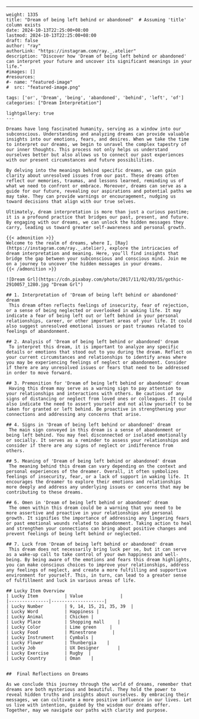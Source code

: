---
    weight: 1335
    title: "Dream of being left behind or abandoned"  # Assuming 'title' column exists
    date: 2024-10-13T22:25:00+08:00
    lastmod: 2024-10-13T22:25:00+08:00
    draft: false
    author: "ray"
    authorLink: "https://instagram.com/ray._.atelier"
    description: "Discover how 'Dream of being left behind or abandoned' can interpret your future and uncover its significant meanings in your life."
    #images: []
    #resources:
    #- name: "featured-image"
    #  src: "featured-image.png"
    
    tags: ['or', 'Dream', 'being', 'abandoned', 'behind', 'left', 'of']
    categories: ["Dream Interpretation"]
    
    lightgallery: true
    ---
    
    Dreams have long fascinated humanity, serving as a window into our subconscious. Understanding and analyzing dreams can provide valuable insights into our emotions, fears, and desires. When we take the time to interpret our dreams, we begin to unravel the complex tapestry of our inner thoughts. This process not only helps us understand ourselves better but also allows us to connect our past experiences with our present circumstances and future possibilities.
    
    By delving into the meanings behind specific dreams, we can gain clarity about unresolved issues from our past. These dreams often reflect our memories, traumas, and lessons learned, reminding us of what we need to confront or embrace. Moreover, dreams can serve as a guide for our future, revealing our aspirations and potential paths we may take. They can provide warnings or encouragement, nudging us toward decisions that align with our true selves.
    
    Ultimately, dream interpretation is more than just a curious pastime; it is a profound practice that bridges our past, present, and future. By engaging with our dreams, we can unlock the hidden messages they carry, leading us toward greater self-awareness and personal growth.
    
    {{< admonition >}}
    Welcome to the realm of dreams, where I, [Ray](https://instagram.com/ray._.atelier), explore the intricacies of dream interpretation and meaning. Here, you’ll find insights that bridge the gap between your subconscious and conscious mind. Join me on a journey to uncover the hidden messages in your dreams.
    {{< /admonition >}}
    
    ![Dream Grl](https://cdn.pixabay.com/photo/2017/11/02/03/35/gothic-2910057_1280.jpg "Dream Grl")
    
    ## 1. Interpretation of 'Dream of being left behind or abandoned' dream
     This dream often reflects feelings of insecurity, fear of rejection, or a sense of being neglected or overlooked in waking life. It may indicate a fear of being left out or left behind in your personal relationships, career, or other important areas of your life. It could also suggest unresolved emotional issues or past traumas related to feelings of abandonment.
    
    ## 2. Analysis of 'Dream of being left behind or abandoned' dream
     To interpret this dream, it is important to analyze any specific details or emotions that stood out to you during the dream. Reflect on your current circumstances and relationships to identify areas where you may be experiencing feelings of neglect or abandonment. Consider if there are any unresolved issues or fears that need to be addressed in order to move forward.
    
    ## 3. Premonition for 'Dream of being left behind or abandoned' dream
     Having this dream may serve as a warning sign to pay attention to your relationships and interactions with others. Be cautious of any signs of distancing or neglect from loved ones or colleagues. It could also indicate the need to assert yourself and not allow yourself to be taken for granted or left behind. Be proactive in strengthening your connections and addressing any concerns that arise.
    
    ## 4. Signs in 'Dream of being left behind or abandoned' dream
     The main sign conveyed in this dream is a sense of abandonment or being left behind. You may feel disconnected or isolated emotionally or socially. It serves as a reminder to assess your relationships and consider if there are any signs of neglect or indifference from others.
    
    ## 5. Meaning of 'Dream of being left behind or abandoned' dream
     The meaning behind this dream can vary depending on the context and personal experiences of the dreamer. Overall, it often symbolizes feelings of insecurity, fear, or a lack of support in waking life. It encourages the dreamer to explore their emotions and relationships more deeply and address any underlying issues or concerns that may be contributing to these dreams.
    
    ## 6. Omen in 'Dream of being left behind or abandoned' dream
     The omen within this dream could be a warning that you need to be more assertive and proactive in your relationships and personal growth. It signifies the importance of addressing any lingering fears or past emotional wounds related to abandonment. Taking action to heal and strengthen your connections can bring about positive changes and prevent feelings of being left behind or neglected.
    
    ## 7. Luck from 'Dream of being left behind or abandoned' dream
     This dream does not necessarily bring luck per se, but it can serve as a wake-up call to take control of your own happiness and well-being. By being aware of the emotions and fears this dream highlights, you can make conscious choices to improve your relationships, address any feelings of neglect, and create a more fulfilling and supportive environment for yourself. This, in turn, can lead to a greater sense of fulfillment and luck in various areas of life.
    
    ## Lucky Item Overview
    | Lucky Item          | Value              |
    |---------------|--------------------|
    | Lucky Number        | 9, 14, 15, 21, 35, 39  |
    | Lucky Word          | Happiness |
    | Lucky Animal        | Chicken |
    | Lucky Place         | Shopping mall     |
    | Lucky Color         | Lime green     |
    | Lucky Food          | Minestrone      |
    | Lucky Instrument    | Cymbals |
    | Lucky Flower        | Thunbergia    |
    | Lucky Job           | UX Designer       |
    | Lucky Exercise      | Rugby  |
    | Lucky Country       | Oman    |
    
    
    ##  Final Reflections on Dreams
    
    As we conclude this journey through the world of dreams, remember that dreams are both mysterious and beautiful. They hold the power to reveal hidden truths and insights about ourselves. By embracing their messages, we can cultivate a more positive influence in our lives. Let us live with intention, guided by the wisdom our dreams offer. Together, may we navigate our paths with clarity and purpose.
    